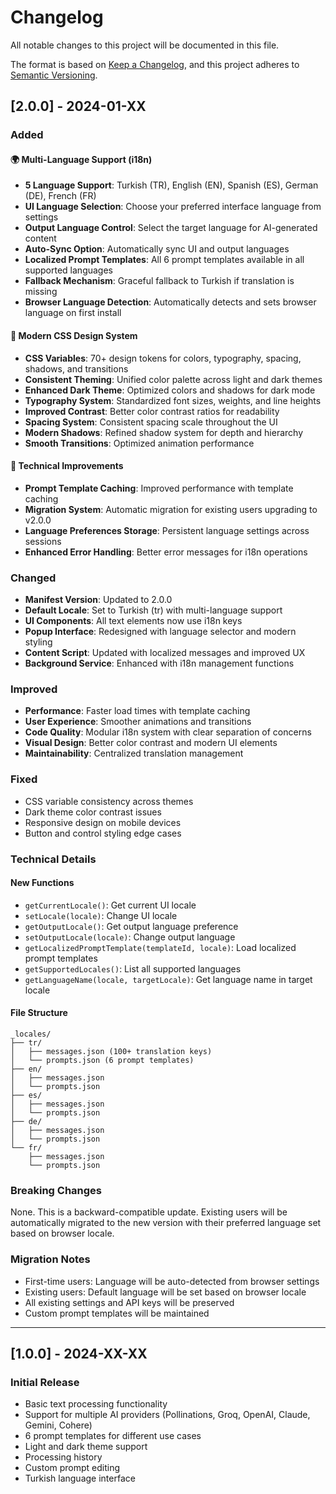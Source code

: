 # Changelog

All notable changes to this project will be documented in this file.

The format is based on [Keep a Changelog](https://keepachangelog.com/en/1.0.0/),
and this project adheres to [Semantic Versioning](https://semver.org/spec/v2.0.0.html).

## [2.0.0] - 2024-01-XX

### Added

#### 🌍 Multi-Language Support (i18n)
- **5 Language Support**: Turkish (TR), English (EN), Spanish (ES), German (DE), French (FR)
- **UI Language Selection**: Choose your preferred interface language from settings
- **Output Language Control**: Select the target language for AI-generated content
- **Auto-Sync Option**: Automatically sync UI and output languages
- **Localized Prompt Templates**: All 6 prompt templates available in all supported languages
- **Fallback Mechanism**: Graceful fallback to Turkish if translation is missing
- **Browser Language Detection**: Automatically detects and sets browser language on first install

#### 🎨 Modern CSS Design System
- **CSS Variables**: 70+ design tokens for colors, typography, spacing, shadows, and transitions
- **Consistent Theming**: Unified color palette across light and dark themes
- **Enhanced Dark Theme**: Optimized colors and shadows for dark mode
- **Typography System**: Standardized font sizes, weights, and line heights
- **Improved Contrast**: Better color contrast ratios for readability
- **Spacing System**: Consistent spacing scale throughout the UI
- **Modern Shadows**: Refined shadow system for depth and hierarchy
- **Smooth Transitions**: Optimized animation performance

#### 🔧 Technical Improvements
- **Prompt Template Caching**: Improved performance with template caching
- **Migration System**: Automatic migration for existing users upgrading to v2.0.0
- **Language Preferences Storage**: Persistent language settings across sessions
- **Enhanced Error Handling**: Better error messages for i18n operations

### Changed
- **Manifest Version**: Updated to 2.0.0
- **Default Locale**: Set to Turkish (tr) with multi-language support
- **UI Components**: All text elements now use i18n keys
- **Popup Interface**: Redesigned with language selector and modern styling
- **Content Script**: Updated with localized messages and improved UX
- **Background Service**: Enhanced with i18n management functions

### Improved
- **Performance**: Faster load times with template caching
- **User Experience**: Smoother animations and transitions
- **Code Quality**: Modular i18n system with clear separation of concerns
- **Visual Design**: Better color contrast and modern UI elements
- **Maintainability**: Centralized translation management

### Fixed
- CSS variable consistency across themes
- Dark theme color contrast issues
- Responsive design on mobile devices
- Button and control styling edge cases

### Technical Details

#### New Functions
- `getCurrentLocale()`: Get current UI locale
- `setLocale(locale)`: Change UI locale
- `getOutputLocale()`: Get output language preference
- `setOutputLocale(locale)`: Change output language
- `getLocalizedPromptTemplate(templateId, locale)`: Load localized prompt templates
- `getSupportedLocales()`: List all supported languages
- `getLanguageName(locale, targetLocale)`: Get language name in target locale

#### File Structure
```
_locales/
├── tr/
│   ├── messages.json (100+ translation keys)
│   └── prompts.json (6 prompt templates)
├── en/
│   ├── messages.json
│   └── prompts.json
├── es/
│   ├── messages.json
│   └── prompts.json
├── de/
│   ├── messages.json
│   └── prompts.json
└── fr/
    ├── messages.json
    └── prompts.json
```

### Breaking Changes
None. This is a backward-compatible update. Existing users will be automatically migrated to the new version with their preferred language set based on browser locale.

### Migration Notes
- First-time users: Language will be auto-detected from browser settings
- Existing users: Default language will be set based on browser locale
- All existing settings and API keys will be preserved
- Custom prompt templates will be maintained

---

## [1.0.0] - 2024-XX-XX

### Initial Release
- Basic text processing functionality
- Support for multiple AI providers (Pollinations, Groq, OpenAI, Claude, Gemini, Cohere)
- 6 prompt templates for different use cases
- Light and dark theme support
- Processing history
- Custom prompt editing
- Turkish language interface
